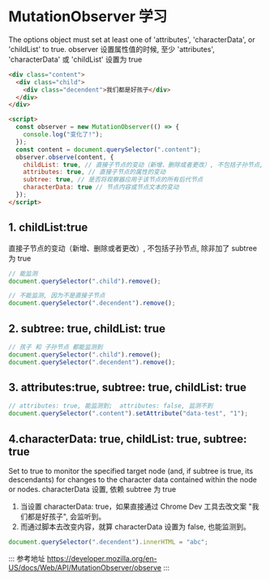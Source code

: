 # MutationObserver 学习

The options object must set at least one of 'attributes', 'characterData', or 'childList' to true.
observer 设置属性值的时候, 至少 'attributes', 'characterData' 或 'childList' 设置为 true

```html
<div class="content">
  <div class="child">
    <div class="decendent">我们都是好孩子</div>
  </div>
</div>

<script>
  const observer = new MutationObserver(() => {
    console.log("变化了!");
  });
  const content = document.querySelector(".content");
  observer.observe(content, {
    childList: true, // 直接子节点的变动（新增、删除或者更改）, 不包括子孙节点, 除非加了 subtree 为true
    attributes: true, // 直接子节点的属性的变动
    subtree: true, // 是否将观察器应用于该节点的所有后代节点
    characterData: true // 节点内容或节点文本的变动
  });
</script>
```

## 1. childList:true

直接子节点的变动（新增、删除或者更改）, 不包括子孙节点, 除非加了 subtree 为 true

```js
// 能监测
document.querySelector(".child").remove();

// 不能监测, 因为不是直接子节点
document.querySelector(".decendent").remove();
```

## 2. subtree: true, childList: true

```js
// 孩子 和 子孙节点 都能监测到
document.querySelector(".child").remove();
document.querySelector(".decendent").remove();
```

## 3. attributes:true, subtree: true, childList: true

```js
// attributes: true, 能监测到;  attributes: false, 监测不到
document.querySelector(".content").setAttribute("data-test", "1");
```

## 4.characterData: true, childList: true, subtree: true

Set to true to monitor the specified target node (and, if subtree is true, its descendants) for changes to the character data contained within the node or nodes.
characterData 设置, 依赖 subtree 为 true

1. 当设置 characterData: true，如果直接通过 Chrome Dev 工具去改文案 "我们都是好孩子", 会监听到。
2. 而通过脚本去改变内容，就算 characterData 设置为 false, 也能监测到。

```js
document.querySelector(".decendent").innerHTML = "abc";
```

::: 参考地址
<https://developer.mozilla.org/en-US/docs/Web/API/MutationObserver/observe>
:::
